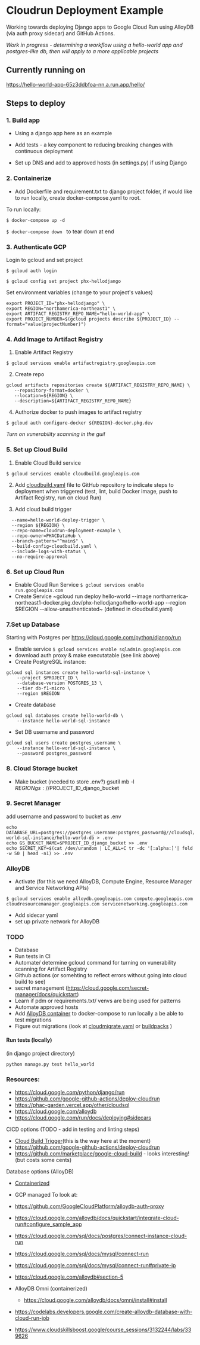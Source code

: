 # Cloudrun Deployment Example
Working towards deploying Django apps to Google Cloud Run using AlloyDB (via auth proxy sidecar) and GitHub Actions.

*Work in progress - determining a workflow using a hello-world app and postgres-like db, then will apply to a more applicable projects*

## Currently running on 
https://hello-world-app-65z3ddbfoa-nn.a.run.app/hello/

## Steps to deploy
### 1. Build app
* Using a django app here as an example
* Add tests - a key component to reducing breaking changes with continuous deployment

* Set up DNS and add to approved hosts (in settings.py) if using Django

### 2. Containerize 
* Add Dockerfile and requirement.txt to django project folder, if would like to run locally, create docker-compose.yaml to root.

To run locally:

```$ docker-compose up -d ```

```$ docker-compose down ``` to tear down at end

### 3. Authenticate GCP
Login to gcloud and set project

```$ gcloud auth login```

```$ gcloud config set project phx-hellodjango```

Set environment variables (change to your project's values)

``` 
export PROJECT_ID="phx-hellodjango" \
export REGION="northamerica-northeast1" \
export ARTIFACT_REGISTRY_REPO_NAME="hello-world-app" \
export PROJECT_NUMBER=$(gcloud projects describe ${PROJECT_ID} --format="value(projectNumber)")
```

### 4. Add Image to Artifact Registry
1. Enable Artifact Registry

```$ gcloud services enable artifactregistry.googleapis.com```

2. Create repo 
``` 
gcloud artifacts repositories create ${ARTIFACT_REGISTRY_REPO_NAME} \
   --repository-format=docker \
   --location=${REGION} \
   --description=${ARTIFACT_REGISTRY_REPO_NAME}
```
<!-- 3. Allow service account to read from the Artifact Registry

~gcloud artifacts repositories add-iam-policy-binding ${ARTIFACT_REGISTRY_REPO_NAME} \
    --location=${REGION} \
    --member=serviceAccount:${PROJECT_NUMBER}-compute@developer.gserviceaccount.com \
    --role="roles/artifactregistry.reader"~ -->

4. Authorize docker to push images to artifact registry

```$ gcloud auth configure-docker ${REGION}-docker.pkg.dev``` 

<!-- *not sure if we need to do this if deploying through cloud build triggers* -->
<!-- * Authorize docker to push images to artifact registry 
```$ gcloud auth configure-docker ```
* build and push image to registry
    ``` $ docker-compose build  ```
    ```$ docker-compose push ```  -->

*Turn on vunerability scanning in the gui!*

### 5. Set up Cloud Build 
1. Enable Cloud Build service

```$ gcloud services enable cloudbuild.googleapis.com```

2. Add [cloudbuild.yaml](cloudbuild.yaml) file to GitHub repository to indicate steps to deployment when triggered (test, lint, build Docker image, push to Artifact Registry, run on cloud Run)

2. Add cloud build trigger
```$ gcloud builds triggers create github \
  --name=hello-world-deploy-trigger \
  --region ${REGION} \
  --repo-name=cloudrun-deployment-example \
  --repo-owner=PHACDataHub \
  --branch-pattern="^main$" \
  --build-config=cloudbuild.yaml \
  --include-logs-with-status \
  --no-require-approval
  ```

### 6. Set up Cloud Run 
* Enable Cloud Run Service 
    ```$ gcloud services enable run.googleapis.com ```
* Create Service
~gcloud run deploy hello-world --image northamerica-northeast1-docker.pkg.dev/phx-hellodjango/hello-world-app --region $REGION --allow-unauthenticated~ (defined in cloudbuild.yaml)

### 7.Set up Database
Starting with Postgres per https://cloud.google.com/python/django/run
* Enable service 
``` $ gcloud services enable sqladmin.googleapis.com ```
* download auth proxy & make executatable (see link above)
* Create PostgreSQL instance:

```
gcloud sql instances create hello-world-sql-instance \
    --project $PROJECT_ID \
    --database-version POSTGRES_13 \
    --tier db-f1-micro \
    --region $REGION
```
* Create database 
```
gcloud sql databases create hello-world-db \
    --instance hello-world-sql-instance
```
* Set DB username and password
```
gcloud sql users create postgres_username \
    --instance hello-world-sql-instance \
    --password postgres_password
```

### 8. Cloud Storage bucket
* Make bucket (needed to store .env?)
gsutil mb -l $REGION gs://$PROJECT_ID_django_bucket

### 9. Secret Manager
add username and password to bucket as .env
```
echo DATABASE_URL=postgres://postgres_username:postgres_password@//cloudsql/$PROJECT_ID:$REGION:hello-world-sql-instance/hello-world-db > .env
echo GS_BUCKET_NAME=$PROJECT_ID_django_bucket >> .env
echo SECRET_KEY=$(cat /dev/urandom | LC_ALL=C tr -dc '[:alpha:]'| fold -w 50 | head -n1) >> .env
```
### AlloyDB
* Activate (for this we need AlloyDB, Compute Engine, Resource Manager and Service Networking APIs)

```$ gcloud services enable alloydb.googleapis.com compute.googleapis.com cloudresourcemanager.googleapis.com servicenetworking.googleapis.com```
* Add sidecar yaml
* set up private network for AlloyDB
<!-- gcloud compute addresses create default-private \
    --global \
    --purpose=VPC_PEERING \
    --prefix-length=20 \
    --network=projects/pdcp-cloud-014-lilakelland/global/networks/default -->


### TODO 
* Database
* Run tests in CI
* Automate/ determine gcloud command for turning on vunerability scanning for Artifact Registry
* Github actions (or somehting to reflect errors without going into cloud build to see)
* secret management (https://cloud.google.com/secret-manager/docs/quickstart)
* Learn if pdm or requirements.txt/ venvs are being used for patterns
* Automate approved hosts
* Add [AlloyDB container](https://cloud.google.com/alloydb/docs/omni/install#install) to docker-compose to run locally a be able to test migrations
* Figure out migrations (look at [cloudmigrate.yaml](https://cloud.google.com/python/django/run#:~:text=The%20cloudmigrate.yaml%20file%20performs) or [buildpacks](https://cloud.google.com/blog/topics/developers-practitioners/running-database-migrations-cloud-run-jobs) )


#### Run tests (locally)
(in django project directory)

``` python manage.py test hello_world ```

### Resources:
* https://cloud.google.com/python/django/run
* https://github.com/google-github-actions/deploy-cloudrun
* https://phac-garden.vercel.app/other/cloudsql
* https://cloud.google.com/alloydb
* https://cloud.google.com/run/docs/deploying#sidecars


CICD options (TODO - add in testing and linting steps)
* [Cloud Build Trigger](https://cloud.google.com/run/docs/quickstarts/deploy-continuously)(this is the way here at the moment)
* https://github.com/google-github-actions/deploy-cloudrun
* https://github.com/marketplace/google-cloud-build - looks interesting! (but costs some cents)

Database options (AlloyDB)
* [Containerized](https://cloud.google.com/alloydb/docs/omni/install#install)
* GCP managed
To look at:
* https://github.com/GoogleCloudPlatform/alloydb-auth-proxy
* https://cloud.google.com/alloydb/docs/quickstart/integrate-cloud-run#configure_sample_app
* https://cloud.google.com/sql/docs/postgres/connect-instance-cloud-run
* https://cloud.google.com/sql/docs/mysql/connect-run
* https://cloud.google.com/sql/docs/mysql/connect-run#private-ip
* https://cloud.google.com/alloydb#section-5


* AlloyDB Omni (containerized)
    * https://cloud.google.com/alloydb/docs/omni/install#install

* https://codelabs.developers.google.com/create-alloydb-database-with-cloud-run-job

* https://www.cloudskillsboost.google/course_sessions/3132244/labs/339626
